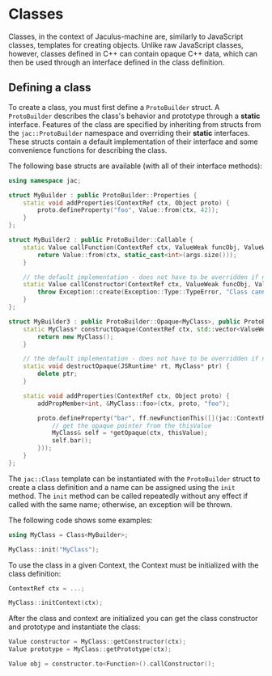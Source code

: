 # Classes

Classes, in the context of Jaculus-machine are, similarly to JavaScript classes, templates for creating objects. Unlike raw JavaScript classes, however,
classes defined in C++ can contain opaque C++ data, which can then be used through an interface defined in the class definition.

## Defining a class

To create a class, you must first define a `ProtoBuilder` struct. A `ProtoBuilder` describes the class's behavior and prototype through a **static**
interface. Features of the class are specified by inheriting from structs from the `jac::ProtoBuilder` namespace and overriding their **static** interfaces.
These structs contain a default implementation of their interface and some convenience functions for describing the class.

The following base structs are available (with all of their interface methods):

```cpp
using namespace jac;

struct MyBuilder : public ProtoBuilder::Properties {
    static void addProperties(ContextRef ctx, Object proto) {
        proto.defineProperty("foo", Value::from(ctx, 42));
    }
};

struct MyBuilder2 : public ProtoBuilder::Callable {
    static Value callFunction(ContextRef ctx, ValueWeak funcObj, ValueWeak thisVal, std::vector<ValueWeak> args) {
        return Value::from(ctx, static_cast<int>(args.size()));
    }

    // the default implementation - does not have to be overridden if not needed
    static Value callConstructor(ContextRef ctx, ValueWeak funcObj, ValueWeak target, std::vector<ValueWeak> args) {
        throw Exception::create(Exception::Type::TypeError, "Class cannot be called as a constructor");
    }
};

struct MyBuilder3 : public ProtoBuilder::Opaque<MyClass>, public ProtoBuilder::Properties {
    static MyClass* constructOpaque(ContextRef ctx, std::vector<ValueWeak> args) {
        return new MyClass();
    }

    // the default implementation - does not have to be overridden if not needed
    static void destructOpaque(JSRuntime* rt, MyClass* ptr) {
        delete ptr;
    }

    static void addProperties(ContextRef ctx, Object proto) {
        addPropMember<int, &MyClass::foo>(ctx, proto, "foo");

        proto.defineProperty("bar", ff.newFunctionThis([](jac::ContextRef ctx, jac::ValueWeak thisValue) {
            // get the opaque pointer from the thisValue
            MyClass& self = *getOpaque(ctx, thisValue);
            self.bar();
        }));
    }
};
```

The `jac::Class` template can be instantiated with the `ProtoBuilder` struct to create a class definition and a name can be assigned using the `init` method.
The `init` method can be called repeatedly without any effect if called with the same name; otherwise, an exception will be thrown.

The following code shows some examples:

```cpp
using MyClass = Class<MyBuilder>;

MyClass::init("MyClass");
```

To use the class in a given Context, the Context must be initialized with the class definition:

```cpp
ContextRef ctx = ...;

MyClass::initContext(ctx);
```

After the class and context are initialized you can get the class constructor and prototype and instantiate the class:

```cpp
Value constructor = MyClass::getConstructor(ctx);
Value prototype = MyClass::getPrototype(ctx);

Value obj = constructor.to<Function>().callConstructor();
```
